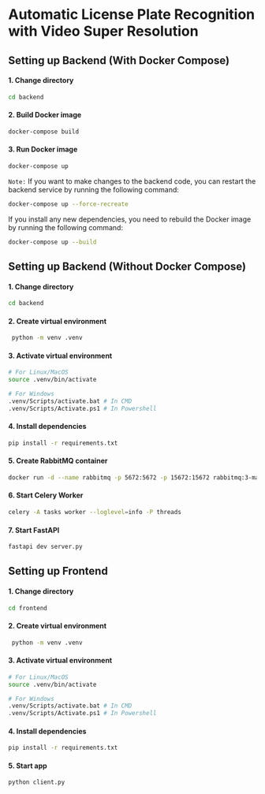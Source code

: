 # Automatic License Plate Recognition with Video Super Resolution

## Setting up Backend (With Docker Compose)

#### 1. Change directory

```sh
cd backend
```

#### 2. Build Docker image

```sh
docker-compose build
```

#### 3. Run Docker image

```sh
docker-compose up
```

`Note:` If you want to make changes to the backend code, you can restart the backend service by running the following command:

```sh
docker-compose up --force-recreate
```

If you install any new dependencies, you need to rebuild the Docker image by running the following command:

```sh
docker-compose up --build
```

## Setting up Backend (Without Docker Compose)

#### 1. Change directory

```sh
cd backend
```

#### 2. Create virtual environment

```sh
 python -m venv .venv
```

#### 3. Activate virtual environment

```sh
# For Linux/MacOS
source .venv/bin/activate

# For Windows
.venv/Scripts/activate.bat # In CMD
.venv/Scripts/Activate.ps1 # In Powershell
```

#### 4. Install dependencies

```sh
pip install -r requirements.txt
```

#### 5. Create RabbitMQ container

```sh
docker run -d --name rabbitmq -p 5672:5672 -p 15672:15672 rabbitmq:3-management
```

#### 6. Start Celery Worker

```sh
celery -A tasks worker --loglevel=info -P threads
```

#### 7. Start FastAPI

```sh
fastapi dev server.py
```

## Setting up Frontend

#### 1. Change directory

```sh
cd frontend
```

#### 2. Create virtual environment

```sh
 python -m venv .venv
```

#### 3. Activate virtual environment

```sh
# For Linux/MacOS
source .venv/bin/activate

# For Windows
.venv/Scripts/activate.bat # In CMD
.venv/Scripts/Activate.ps1 # In Powershell
```

#### 4. Install dependencies

```sh
pip install -r requirements.txt
```

#### 5. Start app

```sh
python client.py
```

